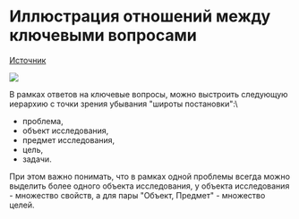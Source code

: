 # Иллюстрация отношений между ключевыми вопросами

[Источник](https://stepik.org/course/10524/)

![](https://ucarecdn.com/9f528603-af03-431e-b972-b9ebd73b6259/-/crop/905x633/0,0/-/preview/)

﻿В рамках ответов на ключевые вопросы, можно выстроить следующую иерархию с точки зрения убывания "широты постановки":\


* проблема,
* объект исследования,
* предмет исследования,
* цель,
* задачи.

При этом важно понимать, что в рамках одной проблемы всегда можно выделить более одного объекта исследования, у объекта исследования - множество свойств, а для пары "Объект, Предмет" - множество целей.
